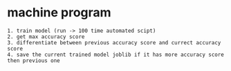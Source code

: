# machine program

    1. train model (run -> 100 time automated scipt)
    2. get max accuracy score
    3. differentiate between previous accuracy score and currect accuracy score
    4. save the current trained model joblib if it has more accuracy score then previous one